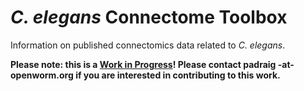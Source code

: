 # _C. elegans_ Connectome Toolbox

Information on published connectomics data related to _C. elegans_.

**Please note: this is a <u>Work in Progress</u>! Please contact padraig -at- openworm.org if you are interested in contributing to this work.**



